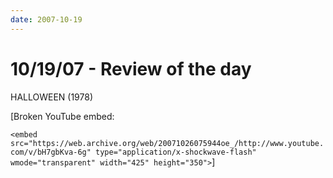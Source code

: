 ```yaml
---
date: 2007-10-19
---
```

# 10/19/07 - Review of the day

HALLOWEEN (1978)

[Broken YouTube embed:

`<embed src="https://web.archive.org/web/20071026075944oe_/http://www.youtube.com/v/bH7gbKva-6g" type="application/x-shockwave-flash" wmode="transparent" width="425" height="350">`]